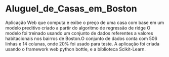 # Aluguel_de_Casas_em_Boston
Aplicação Web que computa e exibe o preço de uma casa com base em um modelo preditivo criado a partir do algoritmo de regressão de ridge
O modelo foi treinado usando um conjunto de dados referentes a valores habitacionais nos bairros de Boston.O conjunto de dados conta com 506 linhas e 14 colunas, onde 20% foi usado para teste.
A aplicação foi criada usando o framework web python bottle, e a biblioteca Scikit-Learn.
